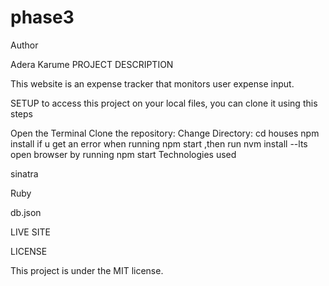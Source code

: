 # phase3

Author

Adera Karume
PROJECT DESCRIPTION

This website is an expense tracker that monitors user expense input.

SETUP
to access this project on your local files, you can clone it using this steps

  Open the Terminal
  Clone the repository: 
  Change Directory: cd houses
  npm install
  if u get an error when running npm start ,then run
  nvm install --lts
  open browser by running npm start
Technologies used

sinatra

Ruby

db.json

LIVE SITE


LICENSE

This project is under the MIT license.
